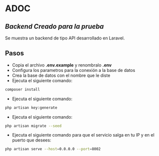 # ADOC

## _Backend Creado para la prueba_

Se muestra un backend de tipo API desarrollado en Laravel.

## Pasos

-   Copia el archivo **.env.example** y renombralo **.env**
-   Configura los parametros para la conexión a la base de datos
-   Crea la base de datos con el nombre que le diste
-   Ejecuta el siguiente comando:

```sh
composer install
```

-   Ejecuta el siguiente comando:

```sh
php artisan key:generate
```

-   Ejecuta el siguiente comando:

```sh
php artisan migrate --seed
```

-   Ejecuta el siguiente comando para que el servicio salga en tu IP y en el puerto que desees:

```sh
php artisan serve --host=0.0.0.0 --port=8002
```
